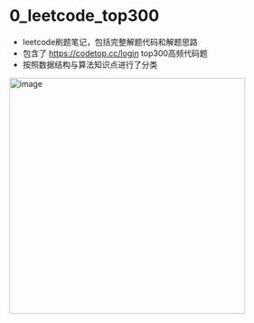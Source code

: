 # 0_leetcode_top300
- leetcode刷题笔记，包括完整解题代码和解题思路
- 包含了 https://codetop.cc/login top300高频代码题
- 按照数据结构与算法知识点进行了分类

<img width="417" alt="image" src="https://user-images.githubusercontent.com/116062144/196404346-e531a2b5-d73f-4f7e-95a5-593d7c2e6454.png">


